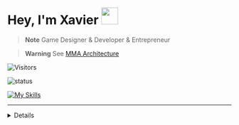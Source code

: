 # Hey, I'm Xavier <img style="width: 38px" src="https://media.giphy.com/media/hvRJCLFzcasrR4ia7z/giphy.gif">

> **Note**
> Game Designer & Developer & Entrepreneur

> **Warning**
> See [MMA Architecture](https://github.com/stars/kingdox/lists/mma-middleware-module-app)

<img alt="Visitors" src="https://komarev.com/ghpvc/?username=kingdox&style=flat&labelColor=black&logo=github&label=PROFILE+VIEWS&color=29bf12"/>

![status](https://nocache.advaith.workers.dev?url=https://img.shields.io/endpoint?url=https://dev.discordprofiles.me/api/badge/status/263804251971649536?simple=true)

[![My Skills](https://skillicons.dev/icons?i=js,ts,angular,androidstudio,html,css,sass,vscode,unity,cs,discord,firebase,gcp,github,gitlab,visualstudio,bash,blender,dotnet,git,githubactions,md,reactivex,redux,regex)](https://skillicons.dev)
____

<details>
  <a href="https://app.daily.dev/Kingdox"><img src="https://api.daily.dev/devcards/a18a4d732c2740c3b3043824189b5ad0.png?r=us0" width="400" alt="Xavier Arpa's Dev Card"/></a>
</details>

<!--
![playinng](https://nocache.advaith.workers.dev?url=https://img.shields.io/endpoint?url=https://dev.discordprofiles.me/api/badge/playing/532766799490580481)

![vscode](https://nocache.advaith.workers.dev?url=https://img.shields.io/endpoint?url=https://dev.discordprofiles.me/api/badge/vscode/532766799490580481)

[![spotify](https://nocache.advaith.workers.dev?url=https://img.shields.io/endpoint?url=https://dev.discordprofiles.me/api/badge/spotify/276544649148235776)](https://dev.discordprofiles.me/openspotify/276544649148235776)
-->


